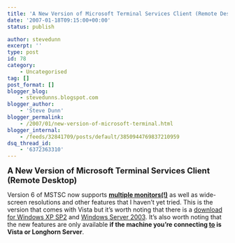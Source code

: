 ```yaml
---
title: 'A New Version of Microsoft Terminal Services Client (Remote Desktop)'
date: '2007-01-18T09:15:00+00:00'
status: publish

author: stevedunn
excerpt: ''
type: post
id: 78
category:
    - Uncategorised
tag: []
post_format: []
blogger_blog:
    - stevedunns.blogspot.com
blogger_author:
    - 'Steve Dunn'
blogger_permalink:
    - /2007/01/new-version-of-microsoft-terminal.html
blogger_internal:
    - /feeds/32841709/posts/default/3850944769837210959
dsq_thread_id:
    - '6372363310'
---
```

<span style="font-size:130%;">**A New Version of Microsoft Terminal Services Client (Remote Desktop)**</span>

Version 6 of MSTSC now supports **<u>multiple monitors(!)</u>** as well as wide-screen resolutions and other features that I haven’t yet tried. This is the version that comes with Vista but it’s worth noting that there is a [download for Windows XP SP2](http://www.microsoft.com/downloads/details.aspx?FamilyID=26f11f0c-0d18-4306-abcf-d4f18c8f5df9&DisplayLang=en) and [Windows Server 2003](http://www.microsoft.com/downloads/details.aspx?familyid=CC148041-577F-4201-B62C-D71ADC98ADB1&displaylang=en). It’s also worth noting that the new features are only available **if the machine you’re connecting <u>to</u> is Vista or Longhorn Server**.